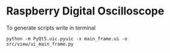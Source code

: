 # Raspberry Digital Oscilloscope

To generate scripts write in terminal
```shell
python -m PyQt5.uic.pyuic -x main_frame.ui -o src/view/ui_main_frame.py
```
